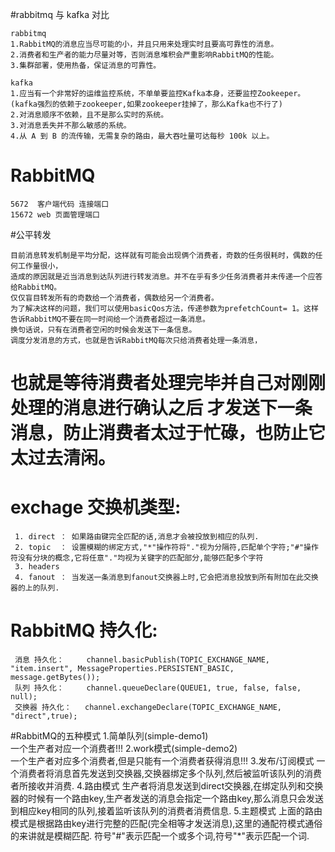 
#rabbitmq 与 kafka 对比

    rabbitmq       
    1.RabbitMQ的消息应当尽可能的小，并且只用来处理实时且要高可靠性的消息。
    2.消费者和生产者的能力尽量对等，否则消息堆积会严重影响RabbitMQ的性能。
    3.集群部署，使用热备，保证消息的可靠性。
    
    kafka
    1.应当有一个非常好的运维监控系统，不单单要监控Kafka本身，还要监控Zookeeper。(kafka强烈的依赖于zookeeper,如果zookeeper挂掉了，那么Kafka也不行了)
    2.对消息顺序不依赖，且不是那么实时的系统。
    3.对消息丢失并不那么敏感的系统。
    4.从 A 到 B 的流传输，无需复杂的路由，最大吞吐量可达每秒 100k 以上。


# RabbitMQ 
    5672  客户端代码 连接端口
    15672 web 页面管理端口 
    
    
#公平转发
    
    目前消息转发机制是平均分配，这样就有可能会出现俩个消费者，奇数的任务很耗时，偶数的任何工作量很小，
    造成的原因就是近当消息到达队列进行转发消息。并不在乎有多少任务消费者并未传递一个应答给RabbitMQ。
    仅仅盲目转发所有的奇数给一个消费者，偶数给另一个消费者。
    为了解决这样的问题，我们可以使用basicQos方法，传递参数为prefetchCount= 1。这样告诉RabbitMQ不要在同一时间给一个消费者超过一条消息。
    换句话说，只有在消费者空闲的时候会发送下一条信息。
    调度分发消息的方式，也就是告诉RabbitMQ每次只给消费者处理一条消息， 
# **也就是等待消费者处理完毕并自己对刚刚处理的消息进行确认之后**  才发送下一条消息，防止消费者太过于忙碌，也防止它太过去清闲。


# exchage 交换机类型:
     1. direct ： 如果路由键完全匹配的话,消息才会被投放到相应的队列.
     2. topic  ： 设置模糊的绑定方式,"*"操作符将"."视为分隔符,匹配单个字符;"#"操作符没有分块的概念,它将任意"."均视为关键字的匹配部分,能够匹配多个字符
     3. headers 
     4. fanout ： 当发送一条消息到fanout交换器上时,它会把消息投放到所有附加在此交换器的上的队列.
# RabbitMQ 持久化:     
     消息 持久化：     channel.basicPublish(TOPIC_EXCHANGE_NAME, "item.insert", MessageProperties.PERSISTENT_BASIC, message.getBytes());
     队列 持久化：     channel.queueDeclare(QUEUE1, true, false, false, null);
     交换器 持久化：   channel.exchangeDeclare(TOPIC_EXCHANGE_NAME, "direct",true);
     
#RabbitMQ的五种模式
     1.简单队列(simple-demo1)   
     一个生产者对应一个消费者!!!
     2.work模式(simple-demo2)  
     一个生产者对应多个消费者,但是只能有一个消费者获得消息!!!
     3.发布/订阅模式
     一个消费者将消息首先发送到交换器,交换器绑定多个队列,然后被监听该队列的消费者所接收并消费.
     4.路由模式
     生产者将消息发送到direct交换器,在绑定队列和交换器的时候有一个路由key,生产者发送的消息会指定一个路由key,那么消息只会发送到相应key相同的队列,接着监听该队列的消费者消费信息.
     5.主题模式
     上面的路由模式是根据路由key进行完整的匹配(完全相等才发送消息),这里的通配符模式通俗的来讲就是模糊匹配.
     符号"#"表示匹配一个或多个词,符号"*"表示匹配一个词.